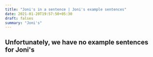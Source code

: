 ```yaml
---
title: "Joni's in a sentence | Joni's example sentences"
date: 2021-01-20T19:57:50+05:30
draft: falses
summary: "Joni's"
---
```

## Unfortunately, we have no example sentences for Joni's                 
